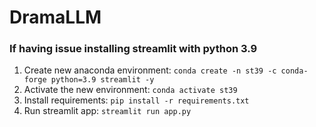 # DramaLLM


### If having issue installing streamlit with python 3.9
1. Create new anaconda environment: `conda create -n st39 -c conda-forge python=3.9 streamlit -y`
2. Activate the new environment: `conda activate st39`
3. Install requirements: `pip install -r requirements.txt`
4. Run streamlit app: `streamlit run app.py`